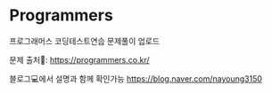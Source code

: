 # Programmers
프로그래머스 코딩테스트연습 문제풀이 업로드

문제 출처🔎: https://programmers.co.kr/

블로그💻에서 설명과 함께 확인가능
https://blog.naver.com/nayoung3150

